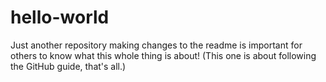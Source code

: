 # hello-world

Just another repository
making changes to the readme is important for others to know what this whole thing is about! (This one is about following the GitHub guide, that's all.)
